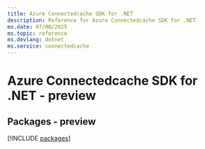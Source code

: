 ```yaml
---
title: Azure Connectedcache SDK for .NET
description: Reference for Azure Connectedcache SDK for .NET
ms.date: 07/08/2025
ms.topic: reference
ms.devlang: dotnet
ms.service: connectedcache
---
```

# Azure Connectedcache SDK for .NET - preview
## Packages - preview
[!INCLUDE [packages](connectedcache-index.md)]